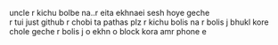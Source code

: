 uncle r kichu bolbe na..r eita ekhnaei sesh hoye geche  <br> r tui just github r chobi ta pathas plz r kichu bolis na r bolis j bhukl kore chole geche r bolis j o ekhn o block kora amr phone e
